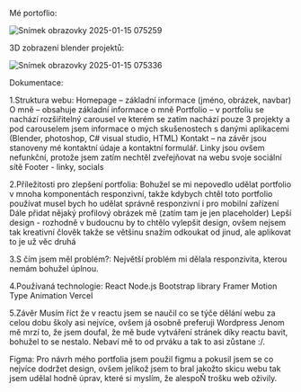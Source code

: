 Mé portoflio:


![Snímek obrazovky 2025-01-15 075259](https://github.com/user-attachments/assets/2c0a6bde-a35a-4a9e-a1b0-1c0bac4df7aa)

3D zobrazení blender projektů:

![Snímek obrazovky 2025-01-15 075336](https://github.com/user-attachments/assets/1bd5bdbf-32bd-4e89-98cd-b26dcde9429a)



Dokumentace:

1.Struktura webu: Homepage – základní informace (jméno, obrázek, navbar) O mně – obsahuje základní informace o mně Portfolio – v portfoliu se nachází rozšiřitelný carousel ve kterém se zatím nachází pouze 3 projekty a pod carouselem jsem informace o mých skušenostech s danými aplikacemi (Blender, photoshop, C# visual studio, HTML) Kontakt – na závěr jsou stanoveny mé kontaktní údaje a kontaktní formulář. Linky jsou ovšem nefunkční, protože jsem zatím nechtěl zveřejňovat na webu svoje sociální sítě Footer - linky, socials

2.Příležitosti pro zlepšení portfolia: Bohužel se mi nepovedlo udělat portfolio v mnoha komponentách responzivní, takže kdybych chtěl toto portfolio používat musel bych ho udělat správně responzivní i pro mobilní zařízení Dále přidat nějaký profilový obrázek mě (zatím tam je jen placeholder) Lepší design - rozhodně v budoucnu by to chtělo vylepšit design, ovšem nejsem tak kreativní člověk takže se většinu snažím odkoukat od jinud, ale aplikovat to je už věc druhá

3.S čím jsem měl problém?: Největší problém mi dělala responzivita, kterou nemám bohužel úplnou.

4.Používaná technologie: React Node.js Bootstrap library Framer Motion Type Animation Vercel

5.Závěr Musím říct že v reactu jsem se naučil co se týče dělání webu za celou dobu školy asi nejvíce, ovšem já osobně preferuji Wordpress Jenom mě mrzí to, že jsem doufal, že mě bude vytváření stránek díky reactu bavit, bohužel to se nestalo. Nebaví mě to od prváku a tak to asi zůstane :/.

Figma: Pro návrh mého portfolia jsem použil figmu a pokusil jsem se co nejvíce dodržet design, ovšem jelikož jsem to bral jakožto skicu webu tak jsem udělal hodně úprav, které si myslím, že alespoŇ trošku web oživily.

